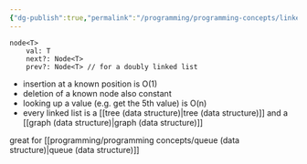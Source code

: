 ```yaml
---
{"dg-publish":true,"permalink":"/programming/programming-concepts/linked-list/"}
---
```


```
node<T>
	val: T
	next?: Node<T>
	prev?: Node<T> // for a doubly linked list
```

- insertion at a known position is O(1)
- deletion of a known node also constant
- looking up a value (e.g. get the 5th value) is O(n)
- every linked list is a [[tree (data structure)\|tree (data structure)]] and a [[graph (data structure)\|graph (data structure)]]

great for [[programming/programming concepts/queue (data structure)\|queue (data structure)]]